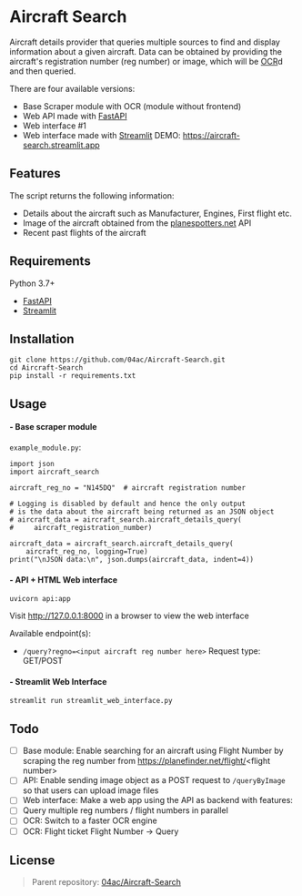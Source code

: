 # Aircraft Search

Aircraft details provider that queries multiple sources to find and display information about a given aircraft. Data can be obtained by providing the aircraft's registration number (reg number) or image, which will be [OCR](https://en.wikipedia.org/wiki/Optical_character_recognition)d and then queried.

There are four available versions:

- Base Scraper module with OCR (module without frontend)
- Web API made with [FastAPI](https://github.com/tiangolo/fastapi/)
- Web interface #1
- Web interface made with [Streamlit](https://github.com/streamlit/streamlit)
  DEMO: https://aircraft-search.streamlit.app

## Features

The script returns the following information:

- Details about the aircraft such as Manufacturer, Engines, First flight etc.
- Image of the aircraft obtained from the [planespotters.net](https://www.planespotters.net/photo/api) API
- Recent past flights of the aircraft

## Requirements

Python 3.7+

- [FastAPI](https://github.com/tiangolo/fastapi/)
- [Streamlit](https://github.com/streamlit/streamlit)

## Installation

```
git clone https://github.com/04ac/Aircraft-Search.git
cd Aircraft-Search
pip install -r requirements.txt
```

## Usage

#### - Base scraper module

`example_module.py`:

```
import json
import aircraft_search

aircraft_reg_no = "N145DQ"  # aircraft registration number

# Logging is disabled by default and hence the only output
# is the data about the aircraft being returned as an JSON object
# aircraft_data = aircraft_search.aircraft_details_query(
#     aircraft_registration_number)

aircraft_data = aircraft_search.aircraft_details_query(
    aircraft_reg_no, logging=True)
print("\nJSON data:\n", json.dumps(aircraft_data, indent=4))

```

#### - API + HTML Web interface

```
uvicorn api:app
```

Visit http://127.0.0.1:8000 in a browser to view the web interface

Available endpoint(s):

- `/query?regno=<input aircraft reg number here>` Request type: GET/POST

#### - Streamlit Web Interface

```
streamlit run streamlit_web_interface.py
```

## Todo

- [ ] Base module: Enable searching for an aircraft using Flight Number by scraping the reg number from https://planefinder.net/flight/<flight number\>
- [ ] API: Enable sending image object as a POST request to `/queryByImage` so that users can upload image files
- [ ] Web interface: Make a web app using the API as backend with features:
- [ ] Query multiple reg numbers / flight numbers in parallel
- [ ] OCR: Switch to a faster OCR engine
- [ ] OCR: Flight ticket Flight Number -> Query

## License

> Parent repository: [04ac/Aircraft-Search](https://github.com/04ac/Aircraft-Search)
